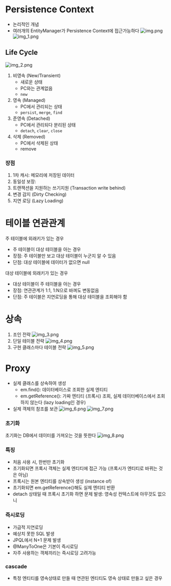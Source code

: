 # Persistence Context
- 논리적인 개념
- 여러개의 EntityManager가 Persistence Context에 접근가능하다
![img.png](img.png)
![img_1.png](img_1.png)

## Life Cycle
![img_2.png](img_2.png)
1. 비영속 (New/Transient)
   - 새로운 상태
   - PC와는 관계없음
   - `new`
2. 영속 (Managed)
   - PC에서 관리되는 상태
   - `persist`, `merge`, `find`
3. 준영속 (Detached)
   - PC에서 관리되다 분리된 상태
   - `detach`, `clear`, `close`
4. 삭제 (Removed)
   - PC에서 삭제된 상태
   - remove
### 장점
1. 1차 캐시: 메모리에 저장된 데이터
2. 동일성 보장: 
3. 트랜잭션을 지원하는 쓰기지원 (Transaction write behind)
4. 변경 감지 (Dirty Checking)
5. 지연 로딩 (Lazy Loading)

# 테이블 연관관계
주 테이블에 외래키가 있는 경우
- 주 테이블이 대상 테이블을 아는 경우
- 장점: 주 테이블만 보고 대상 테이블이 누군지 알 수 있음
- 단점: 대상 테이블에 데이터가 없으면 null

대상 테이블에 외래키가 있는 경우
- 대상 테이블이 주 테이블을 아는 경우
- 장점: 연관관계가 1:1, 1:N으로 바껴도 변동없음
- 단점: 주 테이블은 지연로딩을 통해 대상 테이블을 조회해야 함

# 상속
1. 조인 전략
![img_3.png](img_3.png)
2. 단일 테이블 전략
![img_4.png](img_4.png)
3. 구현 클래스마다 테이블 전략
![img_5.png](img_5.png)

# Proxy
- 실제 클래스를 상속하여 생성
  - em.find(): 데이터베이스로 조회한 실제 엔티티
  - em.getReference(): 가짜 엔티티 (프록시) 조회, 실제 데이터베이스에서 조회하지 않는다 (lazy loading인 경우)
- 실제 객체의 참조를 보관
![img_6.png](img_6.png)
![img_7.png](img_7.png)

### 초기화
초기화는 DB에서 데이터를 가져오는 것을 뜻한다
![img_8.png](img_8.png)

### 특징
- 처음 사용 시, 한번만 초기화
- 초기화되면 프록시 객체는 실제 엔티티에 접근 가능 (프록시가 엔티티로 바뀌는 것은 아님)
- 프록시는 원본 엔티티를 상속받아 생성 (instance of)
- 초기화되면 em.getReference()해도 실제 엔티티 반환
- detach 상태일 때 프록시 초기화 하면 문제 발생: 영속성 컨텍스트에 아무것도 없으니

### 즉시로딩
- 가급적 지연로딩
- 예상치 못한 SQL 발생
- JPQL에서 N+1 문제 발생
- @ManyToOne은 기본이 즉시로딩
- 자주 사용하는 객체끼리는 즉시로딩 고려가능

### cascade
- 특정 엔티티를 영속상태로 만들 때 연관된 엔티티도 영속 상태로 만들고 싶은 경우